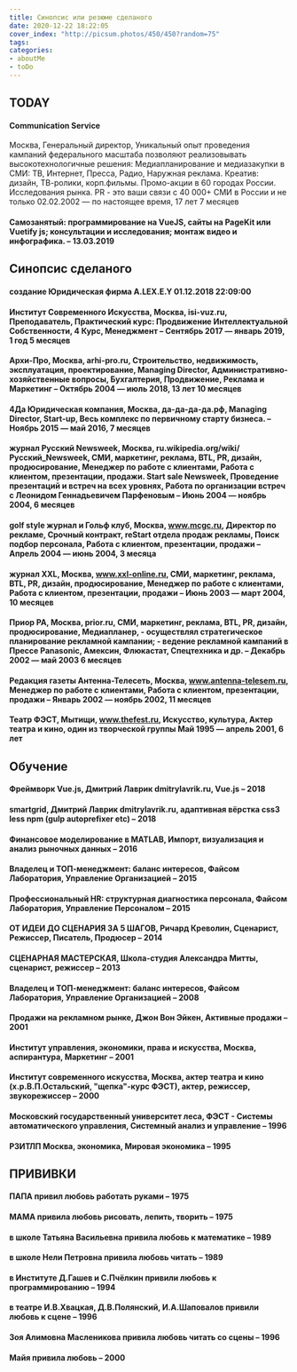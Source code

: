 ```yaml
---
title: Синопсис или резюме сделаного
date: 2020-12-22 18:22:05
cover_index: "http://picsum.photos/450/450?random=75"
tags:
categories:
- aboutMe
- toDo
---
```


## TODAY

#### Communication Service

Москва, Генеральный директор, Уникальный опыт проведения кампаний федерального масштаба позволяют реализовывать высокотехнологичные решения: Медиапланирование и медиазакупки в СМИ: ТВ, Интернет, Пресса, Радио, Наружная реклама. Креатив: дизайн, ТВ-ролики, корп.фильмы. Промо-акции в 60 городах России. Исследования рынка. PR - это ваши связи с 40 000+ СМИ в России и не только
02.02.2002 — по настоящее время, 17 лет 7 месяцев

<!-- more -->


#### Самозанятый: программирование на VueJS, сайты на PageKit или Vuetify js; консультации и исследования; монтаж видео и инфографика. – 13.03.2019

## Синопсис сделаного


#### создание Юридическая фирма A.LEX.E.Y 01.12.2018 22:09:00

#### Институт Современного Искусства, Москва, isi-vuz.ru, Преподаватель, Практический курс: Продвижение Интеллектуальной Собственности, 4 Курс, Менеджмент – Сентябрь 2017 — январь 2019, 1 год 5 месяцев

#### Архи-Про, Москва, arhi-pro.ru, Строительство, недвижимость, эксплуатация, проектирование, Managing Director, Административно-хозяйственные вопросы, Бухгалтерия, Продвижение, Реклама и Маркетинг – Октябрь 2004 — июль 2018, 13 лет 10 месяцев

#### 4Да Юридическая компания, Москва, да-да-да-да.рф, Managing Director, Start-up, Весь комплекс по первичному старту бизнеса. – Ноябрь 2015 — май 2016, 7 месяцев

#### журнал Русский Newsweek, Москва, ru.wikipedia.org/wiki/Русский_Newsweek, СМИ, маркетинг, реклама, BTL, PR, дизайн, продюсирование, Менеджер по работе с клиентами, Работа с клиентом, презентации, продажи. Start sale Newsweek, Проведение презентаций и встреч на всех уровнях, Работа по организации встреч с Леонидом Геннадьевичем Парфеновым – Июнь 2004 — ноябрь 2004, 6 месяцев

#### golf style журнал и Гольф клуб, Москва, www.mcgc.ru, Директор по рекламе, Срочный контракт, reStart отдела продаж рекламы, Поиск подбор персонала, Работа с клиентом, презентации, продажи – Апрель 2004 — июнь 2004, 3 месяца

#### журнал XXL, Москва, www.xxl-online.ru, СМИ, маркетинг, реклама, BTL, PR, дизайн, продюсирование, Менеджер по работе с клиентами, Работа с клиентом, презентации, продажи – Июнь 2003 — март 2004, 10 месяцев

#### Приор РА, Москва, prior.ru, СМИ, маркетинг, реклама, BTL, PR, дизайн, продюсирование, Медиапланер, - осуществлял стратегическое планирование рекламной кампании; - ведение рекламной кампаний в Прессе Panasonic, Амексин, Флюкастат, Спецтехника и др. – Декабрь 2002 — май 2003 6 месяцев

#### Редакция газеты Антенна-Телесеть, Москва, www.antenna-telesem.ru, Менеджер по работе с клиентами, Работа с клиентом, презентации, продажи  –  Январь 2002 — ноябрь 2002, 11 месяцев

#### Театр ФЭСТ, Мытищи, www.thefest.ru, Искусство, культура, Актер театра и кино, один из творческой группы Май 1995 — апрель 2001, 6 лет


## Обучение

#### Фреймворк Vue.js, Дмитрий Лаврик dmitrylavrik.ru, Vue.js – 2018


#### smartgrid, Дмитрий Лаврик dmitrylavrik.ru, адаптивная вёрстка css3 less npm (gulp autoprefixer etc) – 2018

#### Финансовое моделирование в MATLAB, Импорт, визуализация и анализ рыночных данных – 2016

#### Владелец и ТОП-менеджмент: баланс интересов, Файсом Лаборатория, Управление Организацией – 2015

#### Профессиональный HR: структурная диагностика персонала, Файсом Лаборатория, Управление Персоналом – 2015

#### ОТ ИДЕИ ДО СЦЕНАРИЯ ЗА 5 ШАГОВ, Ричард Креволин, Сценарист, Режиссер, Писатель, Продюсер – 2014

#### СЦЕНАРНАЯ МАСТЕРСКАЯ, Школа-студия Александра Митты, сценарист, режиссер – 2013

#### Владелец и ТОП-менеджмент: баланс интересов, Файсом Лаборатория, Управление Организацией – 2008

#### Продажи на рекламном рынке, Джон Вон Эйкен, Активные продажи – 2001

#### Институт управления, экономики, права и искусства, Москва, аспирантура, Маркетинг – 2001

#### Институт современного искусства, Москва, актер театра и кино (х.р.В.П.Остальский, "щепка"-курс ФЭСТ), актер, режиссер, звукорежиссер – 2000

#### Московский государственный университет леса, ФЭСТ - Системы автоматического управления, Системный анализ и управление – 1996

#### РЗИТЛП Москва, экономика, Мировая экономика – 1995

## ПРИВИВКИ

#### ПАПА привил любовь работать руками – 1975

#### МАМА привила любовь рисовать, лепить, творить – 1975

#### в школе Татьяна Васильевна привила любовь к математике – 1989

#### в школе Нели Петровна привила любовь читать – 1989

#### в Институте Д.Гашев и С.Пчёлкин привили любовь к программированию – 1994

#### в театре И.В.Хвацкая, Д.В.Полянский, И.А.Шаповалов привили любовь к сцене – 1996

#### Зоя Алимовна Масленикова привила любовь читать со сцены – 1996

#### Майя привила любовь – 2000
